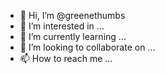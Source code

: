 - 👋 Hi, I’m @greenethumbs
- 👀 I’m interested in ...
- 🌱 I’m currently learning ...
- 💞️ I’m looking to collaborate on ...
- 📫 How to reach me ...

<!---
greenethumbs/greenethumbs is a ✨ special ✨ repository because its `README.md` (this file) appears on your GitHub profile.
You can click the Preview link to take a look at your changes.
--->
